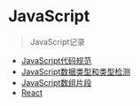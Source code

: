 # JavaScript

> JavaScript记录

  - [JavaScript代码规范](JavaScript/javascript-stand.md)
  - [JavaScript数据类型和类型检测](JavaScript/javascript-type.md)
  - [JavaScript数组片段](JavaScript/javascript-array.md)
  - [React](JavaScript/React.md)
